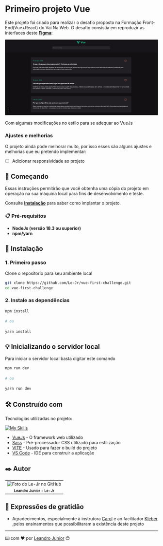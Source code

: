 # Primeiro projeto Vue

Este projeto foi criado para realizar o desafio proposto na Formação Front-End(Vue+React) do Vai Na Web.
O desafio consistia em reproduzir as interfaces deste **<a href="https://www.figma.com/design/Yb9IBH56g7T1hdIyZ3BMNO/Desafios---CodeLab?node-id=0-1&node-type=canvas&t=eyjdNNz9S1CYd6KY-0" target="_blank">Figma</a>**:

<img src="./public/print-pag.png" alt="Exemplo imagem" width="700">

Com algumas modificações no estilo para se adequar ao VueJs

### Ajustes e melhorias

O projeto ainda pode melhorar muito, por isso esses são alguns ajustes e melhorias que eu pretendo implementar:

- [ ] Adicionar responsividade ao projeto

## 🚀 Começando

Essas instruções permitirão que você obtenha uma cópia do projeto em operação na sua máquina local para fins de desenvolvimento e teste.

Consulte **[Instalação](#-instalação)** para saber como implantar o projeto.

### 📋 Pré-requisitos

- **NodeJs (versão 18.3 ou superior)**
- **npm/yarn**

## 🔧 Instalação

### 1. Primeiro passo

Clone o reposítorio para seu ambiente local

```bash
git clone https://github.com/Le-Jr/vue-first-challenge.git
cd vue-first-challenge
```

### 2. Instale as dependências

```bash
npm install

# ou

yarn install
```

## 💡 Inicializando o servidor local

Para iniciar o servidor local basta digitar este comando

```bash
npm run dev

# ou

yarn run dev
```

## 🛠️ Construído com

Tecnologias utilizadas no projeto:

[![My Skills](https://skillicons.dev/icons?i=vue,sass,npm,vscode,vite,&theme=light)](https://skillicons.dev)

- [VueJs](https://vuejs.org/guide/introduction.html) - O framework web utilizado
- [Sass](https://sass-lang.com/documentation/) - Pré-processador CSS utilizado para estilização
- [VITE](https://vite.dev/guide/) - Usado para fazer o build do projeto
- [VS Code](https://code.visualstudio.com/) - IDE para construir a aplicação

## ✒️ Autor

<table>
  <tr>
    <td align="center">
      <a href"https://github.com/Le-Jr" title="Link Perfil Git Hub">
        <img src="https://avatars.githubusercontent.com/u/149914780?v=4" width="100px;" alt="Foto do Le-Jr no GitHub"/><br>
        <sub>
          <b>Leandro Junior - Le-Jr</b>
        </sub>
      </a>
    </td>
</table>

## 🎁 Expressões de gratidão

- Agradecimentos, especialmente à instrutora <a href="https://github.com/mariaccarolina" target="_blank" >Carol</a> e ao facilitador <a href="https://github.com/kleber-matos" target="_blank">Kleber</a>
  ,pelos ensinamentos que possibilitaram a existência deste projeto

---

⌨️ com ❤️ por [Leandro Junior](https://github.com/Le-Jr) 😊
